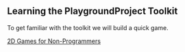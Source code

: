 ## Learning the PlaygroundProject Toolkit

To get familiar with the toolkit we will build a quick game.

[2D Games for Non-Programmers][tutorial]

[tutorial]: <https://unity3d.com/learn/tutorials/topics/2d-game-creation/2d-games-non-programmers>
